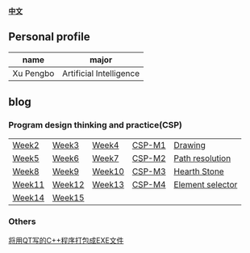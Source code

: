 [**中文**](./index.md) 
## Personal  profile

  |  name | major |
  |-------|-------|
  | Xu Pengbo | Artificial Intelligence|

## blog    
### Program design thinking and practice(CSP) 
    
   | | | | | | 
   |---|---|---|---|---| 
   | [Week2](./week2.md) | [Week3](./week3.md) |[Week4](./week4.md) | [CSP-M1](./CSP-M1.md) |[Drawing](./CSP-201512-3.md)| 
   | [Week5](./week5.md)| [Week6](./week6.md) |[Week7](./week7.md)|[CSP-M2](./CSP-M2.md)|[Path resolution](./CSP-201604-3.md)| 
   |[Week8](./week8.md)|[Week9](./week9.md)|[Week10](./week10.md)|[CSP-M3](./CSP-M3.md) |[Hearth Stone](./CSP-201609-3.md) | 
   |[Week11](./week11.md) | [Week12](./week12.md) |[Week13](./week13.md)  |[CSP-M4](./CSP-M4.md) |[Element selector](./CSP-201809-3.md)| 
   |[Week14](./week14.md) |[Week15](./week15.md)  | | | | 


### Others 
[将用QT写的C++程序打包成EXE文件](./Others/2020-9-26.md)

